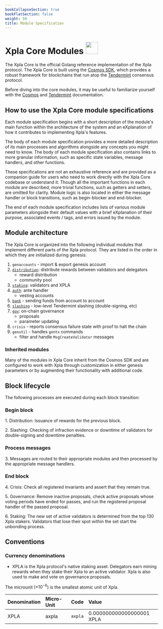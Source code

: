```yaml
---
bookCollapseSection: true
bookFlatSection: false
weight: 50
title: Module Specification
---
```


# Xpla Core Modules <img src="/img/icon_core.svg" height="40px">

The Xpla Core is the official Golang reference implementation of the Xpla protocol.
The Xpla Core is built using the [Cosmos SDK](https://cosmos.network/sdk), which provides a robust framework for blockchains that run atop the [Tendermint](https://tendermint.com/) consensus protocol.

Before diving into the core modules, it may be useful to familiarize yourself with the [Cosmos](https://docs.cosmos.network/) and [Tendermint](https://docs.tendermint.com/master/tutorials/go.html) documentation. 

## How to use the Xpla Core module specifications

Each module specification begins with a short description of the module's main function within the architecture of the system and an eXplanation of how it contributes to implementing Xpla's features.

The body of each module specification provides a more detailed description of its main processes and algorithms alongside any concepts you might need to know. The body of each module specification also contains links to more granular information, such as specific state variables, message handlers, and other functions.

These specifications are not an exhaustive reference and are provided as a companion guide for users who need to work directly with the Xpla Core codebase or understand it. Though all the important functions in each module are described, more trivial functions, such as getters and setters, are omitted for clarity. Module logic is also located in either the message handler or block transitions, such as begin-blocker and end-blocker.

The end of each module specification includes lists of various module parameters alongside their default values with a brief eXplanation of their purpose, associated events / tags, and errors issued by the module.

## Module architecture

The Xpla Core is organized into the following individual modules that implement different parts of the Xpla protocol. They are listed in the order in which they are initialized during genesis:

1. `genaccounts` - import & export genesis account
2. [`distribution`](spec-distribution.md): distribute rewards between validators and delegators
   - reward distribution
   - community pool
3. [`staking`](spec-staking.md): validators and XPLA
4. [`auth`](spec-auth.md): ante handler
   - vesting accounts
5. [`bank`](spec-bank.md) - sending funds from account to account
6. [`slashing`](spec-slashing.md) - low-level Tendermint slashing (double-signing, etc)
7. [`gov`](spec-governance.md): on-chain governance
    - proposals
    - parameter updating
11. `crisis` - reports consensus failure state with proof to halt the chain
12. `genutil` - handles `gentx` commands
    - filter and handle `MsgCreateValidator` messages

### Inherited modules

Many of the modules in Xpla Core inherit from the Cosmos SDK and are configured to work with Xpla through customization in either genesis parameters or by augmenting their functionality with additional code.

## Block lifecycle

The following processes are executed during each block transition:

### Begin block

1\. Distribution: Issuance of rewards for the previous block.

2\. Slashing: Checking of infraction evidence or downtime of validators for double-signing and downtime penalties.

### Process messages

3\. Messages are routed to their appropriate modules and then processed by the appropriate message handlers.

### End block

4\. Crisis: Check all registered invariants and assert that they remain true.

5\. Governance: Remove inactive proposals, check active proposals whose voting periods have ended for passes, and run the registered proposal handler of the passed proposal.

6\. Staking: The new set of active validators is determined from the top 130 Xpla stakers. Validators that lose their spot within the set start the unbonding process.

## Conventions

### Currency denominations

- XPLA is the Xpla protocol's native staking asset. Delegators earn mining rewards when they stake their Xpla to an active validator. Xpla is also used to make and vote on governance proposals.

The microunit ($\times 10^{-6}$) is the smallest atomic unit of Xpla.

| Denomination | Micro-Unit | Code    | Value                     |
|:-------------|:-----------|:--------|:--------------------------|
| XPLA         | axpla      | `axpla` | 0.000000000000000001 XPLA |
